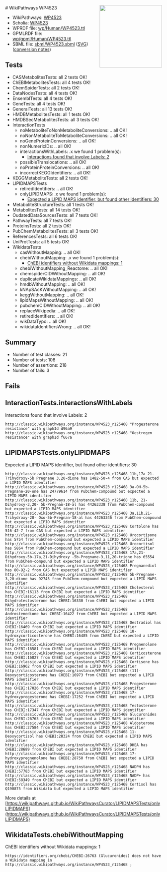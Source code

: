 <img style="float: right; width: 200px" src="../logo.png" />
# WikiPathways WP4523

* WikiPathways: [WP4523](https://identifiers.org/wikipathways:WP4523)
* Scholia: [WP4523](https://scholia.toolforge.org/wikipathways/WP4523)
* WPRDF file: [wp/Human/WP4523.ttl](../wp/Human/WP4523.ttl)
* GPMLRDF file: [wp/gpml/Human/WP4523.ttl](../wp/gpml/Human/WP4523.ttl)
* SBML file: [sbml/WP4523.sbml](../sbml/WP4523.sbml) ([SVG](../sbml/WP4523.svg)) ([conversion notes](../sbml/WP4523.txt))

## Tests
* CASMetabolitesTests: all 2 tests OK!
* ChEBIMetabolitesTests: all 4 tests OK!
* ChemSpiderTests: all 2 tests OK!
* DataNodesTests: all 4 tests OK!
* EnsemblTests: all 4 tests OK!
* GeneTests: all 4 tests OK!
* GeneralTests: all 13 tests OK!
* HMDBMetabolitesTests: all 1 tests OK!
* HMDBSecMetabolitesTests: all 3 tests OK!
* InteractionTests
    * noMetaboliteToNonMetaboliteConversions: .. all OK!
    * noNonMetaboliteToMetaboliteConversions: .. all OK!
    * noGeneProteinConversions: .. all OK!
    * nonNumericIDs: .. all OK!
    * interactionsWithLabels: .x we found 1 problem(s):
        * [Interactions found that involve Labels: 2](#630d2679)
    * possibleTranslocations: .. all OK!
    * noProteinProteinConversions: .. all OK!
    * incorrectKEGGIdentifiers: .. all OK!
* KEGGMetaboliteTests: all 2 tests OK!
* LIPIDMAPSTests
    * retiredIdentifiers: .. all OK!
    * onlyLIPIDMAPS: .x we found 1 problem(s):
        * [Expected a LIPID MAPS identifier, but found other identifiers: 30](#d0bfb6b6)
* MetaboliteStructureTests: all 1 tests OK!
* MetabolitesTests: all 14 tests OK!
* OudatedDataSourcesTests: all 7 tests OK!
* PathwayTests: all 7 tests OK!
* ProteinsTests: all 2 tests OK!
* PubChemMetabolitesTests: all 3 tests OK!
* ReferencesTests: all 6 tests OK!
* UniProtTests: all 5 tests OK!
* WikidataTests
    * casWithoutMapping: .. all OK!
    * chebiWithoutMapping: .x we found 1 problem(s):
        * [ChEBI identifiers without Wikidata mappings: 1](#a8d554cd)
    * chebiWithoutMapping_Reactome: .. all OK!
    * chemspiderCIDWithoutMapping: .. all OK!
    * duplicateWikidataMappings: .. all OK!
    * hmdbWithoutMapping: .. all OK!
    * kNApSAcKWithoutMapping: .. all OK!
    * keggWithoutMapping: .. all OK!
    * lipidMapsWithoutMapping: .. all OK!
    * pubchemCIDWithoutMapping: .. all OK!
    * replaceWikipedia: .. all OK!
    * retiredIdentifiers: .. all OK!
    * wikDataTypo: .. all OK!
    * wikidataIdentifiersWrong: .. all OK!


## Summary

* Number of test classes: 21
* Number of tests: 108
* Number of assertions: 218
* Number of fails: 3

## Fails

<a name="630d2679" />

## InteractionTests.interactionsWithLabels

Interactions found that involve Labels: 2
```
http://classic.wikipathways.org/instance/WP4523_r125468 "Progesterone resistance" with graphId d96a9
http://classic.wikipathways.org/instance/WP4523_r125468 "Oestrogen resistance" with graphId f667a
```

<a name="d0bfb6b6" />

## LIPIDMAPSTests.onlyLIPIDMAPS

Expected a LIPID MAPS identifier, but found other identifiers: 30
```
http://classic.wikipathways.org/instance/WP4523_r125468 11b,17a 21-Trihydroxy-5b Pregnane 3,20-dione has 1482-50-4 from CAS but expected a LIPID MAPS identifier
http://classic.wikipathways.org/instance/WP4523_r125468 3a-OH-5b-Pregnane-20-one has 24779614 from PubChem-compound but expected a LIPID MAPS identifier
http://classic.wikipathways.org/instance/WP4523_r125468 11b, 21-Dihydroxy-3,20- 5b-Pregnan-18-al has 44263338 from PubChem-compound but expected a LIPID MAPS identifier
http://classic.wikipathways.org/instance/WP4523_r125468 3a,11b,21-Trihydroxy-20- Oxo-5b-Pregnan-18-al has 44263346 from PubChem-compound but expected a LIPID MAPS identifier
http://classic.wikipathways.org/instance/WP4523_r125468 Cortolone has 516-42-7 from CAS but expected a LIPID MAPS identifier
http://classic.wikipathways.org/instance/WP4523_r125468 Urocortisone has 5754 from PubChem-compound but expected a LIPID MAPS identifier
http://classic.wikipathways.org/instance/WP4523_r125468 Urocortisol has 5864 from PubChem-compound but expected a LIPID MAPS identifier
http://classic.wikipathways.org/instance/WP4523_r125468 17a,21-Dihydroxy-5b-17a,21-Dihydroxy -5b-Pregnane-3,11,20-trione has 65554 from PubChem-compound but expected a LIPID MAPS identifier
http://classic.wikipathways.org/instance/WP4523_r125468 Pregnanediol has 80-92-2 from CAS but expected a LIPID MAPS identifier
http://classic.wikipathways.org/instance/WP4523_r125468 5b-Pregnane-3,20-dione has 92745 from PubChem-compound but expected a LIPID MAPS identifier
http://classic.wikipathways.org/instance/WP4523_r125468 Cholesterol has CHEBI:16113 from ChEBI but expected a LIPID MAPS identifier
http://classic.wikipathways.org/instance/WP4523_r125468 Dihydrotestosterone has CHEBI:16330 from ChEBI but expected a LIPID MAPS identifier
http://classic.wikipathways.org/instance/WP4523_r125468 Androstenedione has CHEBI:16422 from ChEBI but expected a LIPID MAPS identifier
http://classic.wikipathways.org/instance/WP4523_r125468 Oestradiol has CHEBI:16469 from ChEBI but expected a LIPID MAPS identifier
http://classic.wikipathways.org/instance/WP4523_r125468 18-hydroxycorticosterone has CHEBI:16485 from ChEBI but expected a LIPID MAPS identifier
http://classic.wikipathways.org/instance/WP4523_r125468 Pregnenolone has CHEBI:16581 from ChEBI but expected a LIPID MAPS identifier
http://classic.wikipathways.org/instance/WP4523_r125468 Corticosterone has CHEBI:16827 from ChEBI but expected a LIPID MAPS identifier
http://classic.wikipathways.org/instance/WP4523_r125468 Cortisone has CHEBI:16962 from ChEBI but expected a LIPID MAPS identifier
http://classic.wikipathways.org/instance/WP4523_r125468 (11)-Deoxycorticosterone has CHEBI:16973 from ChEBI but expected a LIPID MAPS identifier
http://classic.wikipathways.org/instance/WP4523_r125468 Progesterone has CHEBI:17026 from ChEBI but expected a LIPID MAPS identifier
http://classic.wikipathways.org/instance/WP4523_r125468 17-hydroxyprogesterone has CHEBI:17252 from ChEBI but expected a LIPID MAPS identifier
http://classic.wikipathways.org/instance/WP4523_r125468 Testosterone has CHEBI:17347 from ChEBI but expected a LIPID MAPS identifier
http://classic.wikipathways.org/instance/WP4523_r125468 Glucuronides has CHEBI:26763 from ChEBI but expected a LIPID MAPS identifier
http://classic.wikipathways.org/instance/WP4523_r125468 Aldosterone has CHEBI:27584 from ChEBI but expected a LIPID MAPS identifier
http://classic.wikipathways.org/instance/WP4523_r125468 11-Deoxycortisol has CHEBI:28324 from ChEBI but expected a LIPID MAPS identifier
http://classic.wikipathways.org/instance/WP4523_r125468 DHEA has CHEBI:28689 from ChEBI but expected a LIPID MAPS identifier
http://classic.wikipathways.org/instance/WP4523_r125468 17-hydroxypregnenolone has CHEBI:28750 from ChEBI but expected a LIPID MAPS identifier
http://classic.wikipathways.org/instance/WP4523_r125468 NADPH has CHEBI:57783 from ChEBI but expected a LIPID MAPS identifier
http://classic.wikipathways.org/instance/WP4523_r125468 NADP+ has CHEBI:58349 from ChEBI but expected a LIPID MAPS identifier
http://classic.wikipathways.org/instance/WP4523_r125468 Cortisol has Q190875 from Wikidata but expected a LIPID MAPS identifier
```

More details at [https://wikipathways.github.io/WikiPathwaysCurator/LIPIDMAPSTests/onlyLIPIDMAPS](https://wikipathways.github.io/WikiPathwaysCurator/LIPIDMAPSTests/onlyLIPIDMAPS)

<a name="a8d554cd" />

## WikidataTests.chebiWithoutMapping

ChEBI identifiers without Wikidata mappings: 1
```
https://identifiers.org/chebi/CHEBI:26763 (Glucuronides) does not have a Wikidata mapping in http://classic.wikipathways.org/instance/WP4523_r125468 ; 
```

